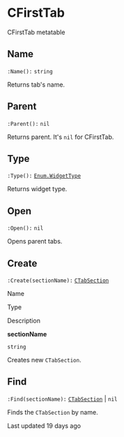 # CFirstTab

CFirstTab metatable

## [](#name)Name

`:Name():` `string`

Returns tab's name\.

## [](#parent)Parent

`:Parent():` `nil`

Returns parent\. It's `nil` for CFirstTab\.

## [](#type)Type

`:Type():` [`Enum.WidgetType`](https://uczone.gitbook.io/api-v2.0/cheats-types-and-callbacks/enums#enum.widgettype)

Returns widget type\.

## [](#open)Open

`:Open():` `nil`

Opens parent tabs\.

## [](#create)Create

`:Create(sectionName):` [`CTabSection`](https://uczone.gitbook.io/api-v2.0/cheats-types-and-callbacks/classes/menu/ctabsection)

Name

Type

Description

**sectionName**

`string`

Creates new `CTabSection`\.

## [](#find)Find

`:Find(sectionName):` [`CTabSection`](https://uczone.gitbook.io/api-v2.0/cheats-types-and-callbacks/classes/menu/ctabsection) \| `nil`

Finds the `CTabSection` by name\.

Last updated 19 days ago

